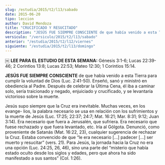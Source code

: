 ```yaml
---
slug: /estudia/2015/t2/l13/sabado
date: 2015-06-20
tipo: leccion
author: David Mendoza
title: "CRUCIFICADO Y RESUCITADO"
description: "JESÚS FUE SIEMPRE CONSCIENTE de que había venido a esta Tierra para cumplir la voluntad de Dios (Luc. 2:41-50). Enseñó, sanó y ministró en obediencia al Padre. Después de celebrar la Última Cena, él iba a caminar solo, sería traicionado y negado, enjuiciado y crucificado, y se levantaría victorioso sobre la muerte."
versiculo: "/versiculo/2015/t2/l13/sabado"
anterior: "/estudia/2015/t2/l12/viernes"
siguiente: "/estudia/2015/t2/l13/domingo"
---
```


￼ **LEE PARA EL ESTUDIO DE ESTA SEMANA:** Génesis 3:1-6; Lucas 22:39-46; 2 Corintios 13:8; Lucas 22:53; Mateo 12:30; 1 Corintios 15:14.

**JESÚS FUE SIEMPRE CONSCIENTE** de que había venido a esta Tierra para cumplir la voluntad de Dios (Luc. 2:41-50). Enseñó, sanó y ministró en obediencia al Padre. Después de celebrar la Última Cena, él iba a caminar solo, sería traicionado y negado, enjuiciado y crucificado, y se levantaría victorioso sobre la muerte.

Jesús supo siempre que la Cruz era inevitable. Muchas veces, en los evange- lios, la palabra necesario se usa en relación con los sufrimientos y la muerte de Jesús (Luc. 17:25; 22:37; 24:7; Mat. 16:21; Mar. 8:31; 9:12; Juan 3:14). Era necesario que fuera a Jerusalén, que sufriera. Era necesario que fuese rechazado y que fuera levantado, etc. Iría al Gólgota. Denunció, como proveniente de Satanás (Mat. 16:22, 23), cualquier sugerencia de rechazar la Cruz. Estaba convencido de que “le era necesario [...] padecer [...] ser muerto y resucitar” (vers. 21). Para Jesús, la jornada hacia la Cruz no era una opción (Luc. 24:25, 26, 46), sino una parte del “misterio que había estado oculto desde los siglos y edades, pero que ahora ha sido manifestado a sus santos” (Col. 1:26).
